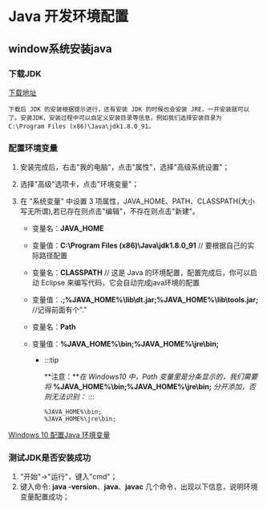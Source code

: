 # Java 开发环境配置

## window系统安装java

### 下载JDK

[下载地址](https://www.oracle.com/java/technologies/downloads/)

`下载后 JDK 的安装根据提示进行，还有安装 JDK 的时候也会安装 JRE，一并安装就可以了。安装JDK，安装过程中可以自定义安装目录等信息，例如我们选择安装目录为 C:\Program Files (x86)\Java\jdk1.8.0_91。`

### 配置环境变量

1. 安装完成后，右击"我的电脑"，点击"属性"，选择"高级系统设置"；

2. 选择"高级"选项卡，点击"环境变量"；

3. 在 "系统变量" 中设置 3 项属性，JAVA_HOME、PATH、CLASSPATH(大小写无所谓),若已存在则点击"编辑"，不存在则点击"新建"。

   - 变量名：**JAVA_HOME**     

   - 变量值：**C:\Program Files (x86)\Java\jdk1.8.0_91**     // 要根据自己的实际路径配置

   - 变量名：**CLASSPATH**    // 这是 Java 的环境配置，配置完成后，你可以启动 Eclipse 来编写代码，它会自动完成java环境的配置

   - 变量值：**.;%JAVA_HOME%\lib\dt.jar;%JAVA_HOME%\lib\tools.jar;**     //记得前面有个"."

   - 变量名：**Path**

   - 变量值：**%JAVA_HOME%\bin;%JAVA_HOME%\jre\bin;**

     - :::tip

       **注意：***在 Windows10 中，Path 变量里是分条显示的，我们需要将* **%JAVA_HOME%\bin;%JAVA_HOME%\jre\bin;** *分开添加，否则无法识别：*
       :::

       ```
       %JAVA_HOME%\bin;
       %JAVA_HOME%\jre\bin;
       ```

[Windows 10 配置Java 环境变量](https://www.runoob.com/w3cnote/windows10-java-setup.html)



### 测试JDK是否安装成功

1. "开始"->"运行"，键入"cmd"；
2. 键入命令: **java -version**、**java**、**javac** 几个命令，出现以下信息，说明环境变量配置成功；
